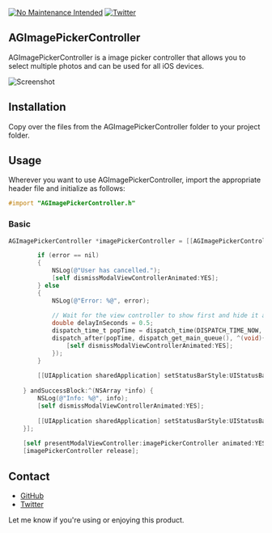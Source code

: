 [![No Maintenance Intended](http://unmaintained.tech/badge.svg)](http://unmaintained.tech/)
[![Twitter](https://img.shields.io/badge/twitter-@arturgrigor-blue.svg?style=flat)](http://twitter.com/arturgrigor)

## AGImagePickerController

AGImagePickerController is a image picker controller that allows you to select multiple photos and can be used for all iOS devices.

![Screenshot](http://dl.dropbox.com/u/2387405/Screenshots/AGImagePickerController.png)

## Installation

Copy over the files from the AGImagePickerController folder to your project folder.

## Usage

Wherever you want to use AGImagePickerController, import the appropriate header file and initialize as follows:

``` objective-c
#import "AGImagePickerController.h"
```

### Basic

``` objective-c
AGImagePickerController *imagePickerController = [[AGImagePickerController alloc] initWithFailureBlock:^(NSError *error) {

        if (error == nil)
        {
            NSLog(@"User has cancelled.");
            [self dismissModalViewControllerAnimated:YES];
        } else
        {     
            NSLog(@"Error: %@", error);
        
            // Wait for the view controller to show first and hide it after that
            double delayInSeconds = 0.5;
            dispatch_time_t popTime = dispatch_time(DISPATCH_TIME_NOW, delayInSeconds * NSEC_PER_SEC);
            dispatch_after(popTime, dispatch_get_main_queue(), ^(void){
                [self dismissModalViewControllerAnimated:YES];
            });
        }
            
        [[UIApplication sharedApplication] setStatusBarStyle:UIStatusBarStyleDefault animated:YES];
        
    } andSuccessBlock:^(NSArray *info) {
        NSLog(@"Info: %@", info);
        [self dismissModalViewControllerAnimated:YES];
        
        [[UIApplication sharedApplication] setStatusBarStyle:UIStatusBarStyleDefault animated:YES];
    }];
    
    [self presentModalViewController:imagePickerController animated:YES];
    [imagePickerController release];
```

## Contact

- [GitHub](http://github.com/arturgrigor)
- [Twitter](http://twitter.com/arturgrigor)

Let me know if you're using or enjoying this product.
